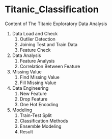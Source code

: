 # Titanic_Classification
Content of The Titanic Exploratory Data Analysis

1) Data Load and Check
   1) Outlier Detection
   2) Joining Test and Train Data
   3) Feature Check
2) Data Analysis
    1) Feature Analysis
    2) Correlation Between Feature
3) Missing Value
    1) Find Missing Value
    2) Fill Missing Value
4) Data Engineering
    1) New Feature
    2) Drop Feature
    3) One Hot Encoding
5) Modeling
    1) Train-Test Split
    2) Classification Methods
    3) Ensemble Modeling
    4) Result
